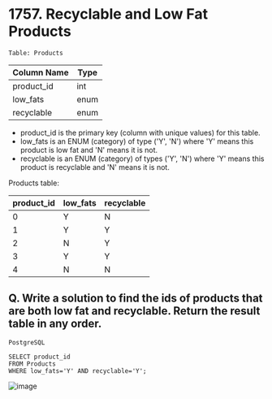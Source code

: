 # 1757. Recyclable and Low Fat Products
`Table: Products`


| Column Name | Type    |
|-------------|---------|
| product_id  | int     |
| low_fats    | enum    |
| recyclable  | enum    |

* product_id is the primary key (column with unique values) for this table.
* low_fats is an ENUM (category) of type ('Y', 'N') where 'Y' means this product is low fat and 'N' means it is not.
* recyclable is an ENUM (category) of types ('Y', 'N') where 'Y' means this product is recyclable and 'N' means it is not.
 

Products table:

| product_id  | low_fats | recyclable |
|-------------|----------|------------|
| 0           | Y        | N          |
| 1           | Y        | Y          |
| 2           | N        | Y          |
| 3           | Y        | Y          |
| 4           | N        | N          |


## Q. Write a solution to find the ids of products that are both low fat and recyclable. Return the result table in any order.

`PostgreSQL`
```
SELECT product_id
FROM Products
WHERE low_fats='Y' AND recyclable='Y';
```

![image](https://github.com/PankajVirendraModi/SQL-things/assets/75255261/b28a2bdb-391d-4726-a17a-d7dd1c4a014b)

